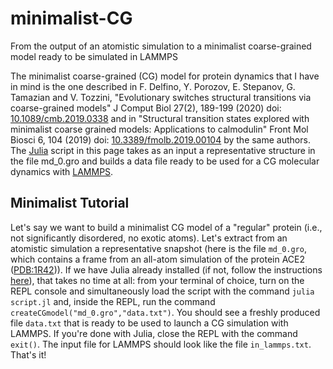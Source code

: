 # minimalist-CG
From the output of an atomistic simulation to a minimalist coarse-grained model ready to be simulated in LAMMPS

The minimalist coarse-grained (CG) model for protein dynamics that I have in mind is the one described in F. Delfino, Y. Porozov, E. Stepanov, G. Tamazian and V. Tozzini, "Evolutionary switches structural transitions via coarse-grained models" J Comput Biol 27(2), 189-199 (2020) doi: [10.1089/cmb.2019.0338](https://dx.doi.org/10.1089/cmb.2019.0338) and in "Structural transition states explored with minimalist coarse grained models: Applications to calmodulin" Front Mol Biosci 6, 104 (2019) doi: [10.3389/fmolb.2019.00104](https://dx.doi.org/10.3389/fmolb.2019.00104) by the same authors. The [Julia](https://julialang.org) script in this page takes as an input a representative structure in the file md_0.gro and builds a data file ready to be used for a CG molecular dynamics with [LAMMPS](https://www.lammps.org/).

## Minimalist Tutorial

Let's say we want to build a minimalist CG model of a "regular" protein (i.e., not significantly disordered, no exotic atoms). Let's extract from an atomistic simulation a representative snapshot (here is the file `md_0.gro`, which contains a frame from an all-atom simulation of the protein ACE2 ([PDB:1R42](https://www.rcsb.org/structure/1R42))). If we have Julia already installed (if not, follow the instructions [here](https://julialang.org/install/)), that takes no time at all: from your terminal of choice, turn on the REPL console and simultaneously load the script with the command `julia script.jl` and, inside the REPL, run the command `createCGmodel("md_0.gro","data.txt")`. You should see a freshly produced file `data.txt` that is ready to be used to launch a CG simulation with LAMMPS. If you're done with Julia, close the REPL with the command `exit()`. The input file for LAMMPS should look like the file `in_lammps.txt`. That's it!

